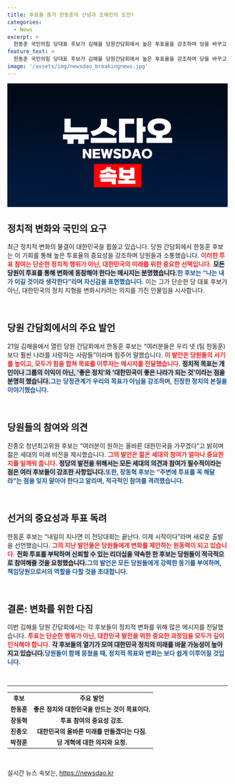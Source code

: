```yaml
---
title: 투표율 증가 한동훈의 신념과 조해진의 도전!
categories:
  - News
excerpt: >
  한동훈 국민의힘 당대표 후보가 김해을 당원간담회에서 높은 투표율을 강조하며 당을 바꾸고 대한민국을 발전시키자는 메시지를 전했습니다. 지지자들의 열렬한 응원 속에서 당의 비전과 목표를 담아 효과적인 변화의 필요성을 역설했습니다.
feature_text: >
  한동훈 국민의힘 당대표 후보가 김해을 당원간담회에서 높은 투표율을 강조하며 당을 바꾸고 대한민국을 발전시키자는 메시지를 전했습니다. 지지자들의 열렬한 응원 속에서 당의 비전과 목표를 담아 효과적인 변화의 필요성을 역설했습니다.
image: '/assets/img/newsdao_breakingnews.jpg'
---
```


<p><img src="/assets/img/newsdao_breakingnews.jpg" alt="implanttips 속보" /></p>

<h2 data-ke-size="size26">정치적 변화와 국민의 요구</h2>

<p data-ke-size="size16">최근 정치적 변화의 물결이 대한민국을 휩쓸고 있습니다. 당원 간담회에서 한동훈 후보는 이 기회를 통해 높은 투표율의 중요성을 강조하며 당원들과 소통했습니다. <b><span style="color: #ee2323;">이러한 투표 참여는 단순한 정치적 행위가 아닌, 대한민국의 미래를 위한 중요한 선택입니다.</span></b> <b><span style="background-color: #21538527;">모든 당원이 투표를 통해 변화에 동참해야 한다는 메시지는 분명했습니다.</span></b><b><span style="color: #1a5490;">한 후보는 “나는 내가 이길 것이라 생각한다”라며 자신감을 표현했습니다.</span></b> 이는 그가 단순한 당 대표 후보가 아닌, 대한민국의 정치 지형을 변화시키려는 의지를 가진 인물임을 시사합니다.</p>

<p data-ke-size="size16">&nbsp;</p>

<h2 data-ke-size="size26">당원 간담회에서의 주요 발언</h2>

<p data-ke-size="size16">21일 김해을에서 열린 당원 간담회에서 한동훈 후보는 “여러분들은 우리 넷 (팀 한동훈)보다 훨씬 나라를 사랑하는 사람들”이라며 힘주어 말했습니다. <b><span style="color: #ee2323;">이 발언은 당원들의 사기를 높이고, 모두가 힘을 합쳐 목표를 이루자는 메시지를 전달했습니다.</span></b> <b><span style="background-color: #21538527;">정치적 목표는 개인이나 그룹의 이익이 아닌, '좋은 정치'와 '대한민국이 좋은 나라가 되는 것'이라는 점을 분명히 했습니다.</span></b><b><span style="color: #1a5490;">그는 당정관계가 우리의 목표가 아님을 강조하며, 진정한 정치의 본질을 이야기했습니다.</span></b></p>

<p data-ke-size="size16">&nbsp;</p>

<h2 data-ke-size="size26">당원들의 참여와 의견</h2>

<p data-ke-size="size16">진종오 청년최고위원 후보는 “여러분이 원하는 올바른 대한민국을 가꾸겠다”고 밝히며 젊은 세대의 미래 비전을 제시했습니다. <b><span style="color: #ee2323;">그의 발언은 젊은 세대의 참여가 얼마나 중요한지를 일깨워 줍니다.</span></b> <b><span style="background-color: #21538527;">정당의 발전을 위해서는 모든 세대의 의견과 참여가 필수적이라는 점은 여러 후보들이 강조한 사항입니다.</span></b><b><span style="color: #1a5490;">또한, 장동혁 후보는 “주변에 투표를 꼭 해달라”는 점을 잊지 말아야 한다고 알리며, 적극적인 참여를 격려했습니다.</span></b></p>

<p data-ke-size="size16">&nbsp;</p>

<h2 data-ke-size="size26">선거의 중요성과 투표 독려</h2>

<p data-ke-size="size16">한동훈 후보는 “내일이 지나면 이 전당대회는 끝난다. 이제 시작이다”라며 새로운 출발을 선언했습니다. <b><span style="color: #ee2323;">그의 지난 발언들은 당원들에게 변화를 제안하는 원동력이 되고 있습니다.</span></b> <b><span style="background-color: #21538527;">전화 투표를 부탁하며 신뢰할 수 있는 리더십을 약속한 한 후보는 당원들이 적극적으로 참여해줄 것을 요청했습니다.</span></b><b><span style="color: #1a5490;">그의 발언은 모든 당원들에게 강력한 동기를 부여하며, 책임당원으로서의 역할을 다할 것을 초대합니다.</span></b></p>

<p data-ke-size="size16">&nbsp;</p>

<h2 data-ke-size="size26">결론: 변화를 위한 다짐</h2>

<p data-ke-size="size16">이번 김해을 당원 간담회에서는 각 후보들이 정치적 변화를 위해 많은 메시지를 전달했습니다. <b><span style="color: #ee2323;">투표는 단순한 행위가 아닌, 대한민국 발전을 위한 중요한 과정임을 모두가 깊이 인식해야 합니다.</span></b> <b><span style="background-color: #21538527;">각 후보들의 열기가 모여 대한민국 정치의 미래를 바꿀 가능성이 높아지고 있습니다.</span></b><b><span style="color: #1a5490;">당원들이 함께 뭉쳤을 때, 정치적 목표와 변화는 보다 쉽게 이루어질 것입니다.</span></b></p>

<p data-ke-size="size16">&nbsp;</p>

<hr />

<table>
  <tbody>
    <tr>
      <td style="text-align: center; height: 17px;"><b>후보</b></td>
      <td style="text-align: center; height: 17px;"><b>주요 발언</b></td>
    </tr>
    <tr>
      <td style="text-align: center; height: 17px;"><b>한동훈</b></td>
      <td style="text-align: center; height: 17px;"><b>좋은 정치와 대한민국을 만드는 것이 목표이다.</b></td>
    </tr>
    <tr>
      <td style="text-align: center; height: 17px;"><b>장동혁</b></td>
      <td style="text-align: center; height: 17px;"><b>투표 참여의 중요성 강조.</b></td>
    </tr>
    <tr>
      <td style="text-align: center; height: 17px;"><b>진종오</b></td>
      <td style="text-align: center; height: 17px;"><b>대한민국의 올바른 미래를 만들겠다는 다짐.</b></td>
    </tr>
    <tr>
      <td style="text-align: center; height: 17px;"><b>박정훈</b></td>
      <td style="text-align: center; height: 17px;"><b>당 개혁에 대한 의지와 요청.</b></td>
    </tr>
  </tbody>
</table>

<p data-ke-size="size16">&nbsp;</p>
실시간 뉴스 속보는, <a href="https://newsdao.kr" rel="dofollow">https://newsdao.kr</a>


